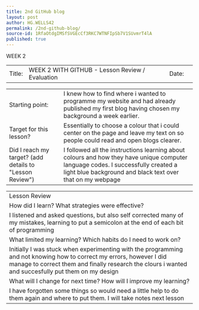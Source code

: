```yaml
---
title: 2nd GitHub blog
layout: post
author: HG.WELLS42
permalink: /2nd-github-blog/
source-id: 1RfaOtdgIMSfSVGEcCf3RKC7WTNFIpSb7V1SUvmrT4lA
published: true
---
```

WEEK 2

<table>
  <tr>
    <td>Title:  </td>
    <td>WEEK 2 WITH GITHUB - Lesson Review / Evaluation</td>
    <td> Date:  </td>
    <td></td>
  </tr>
</table>


<table>
  <tr>
    <td>Starting point:</td>
    <td>I knew how to find where i wanted to programme my website and had already published my first blog having chosen my background a week earlier. </td>
  </tr>
  <tr>
    <td>Target for this lesson?</td>
    <td>Essentially to choose a colour that i could center on the page and leave my text on so people could read and open blogs clearer. </td>
  </tr>
  <tr>
    <td>Did I reach my target? 
(add details to "Lesson Review")</td>
    <td>I followed all the instructions learning about colours and how they have unique computer language codes. I successfully created a light blue background and black text over that on my webpage</td>
  </tr>
</table>


<table>
  <tr>
    <td>Lesson Review</td>
  </tr>
  <tr>
    <td>How did I learn? What strategies were effective? </td>
  </tr>
  <tr>
    <td>I listened and asked questions, but also self corrected many of my mistakes, learning to put a semicolon at the end of each bit of programming</td>
  </tr>
  <tr>
    <td>What limited my learning? Which habits do I need to work on? </td>
  </tr>
  <tr>
    <td>Initially I was stuck when experimenting with the programming and not knowing how to correct my errors, however I did manage to correct them and finally research the clours i wanted and succesfully put them on my design</td>
  </tr>
  <tr>
    <td>What will I change for next time? How will I improve my learning?</td>
  </tr>
  <tr>
    <td>I have forgotten some things so would need a little help to do them again and where to put them. I will take notes next lesson</td>
  </tr>
</table>



